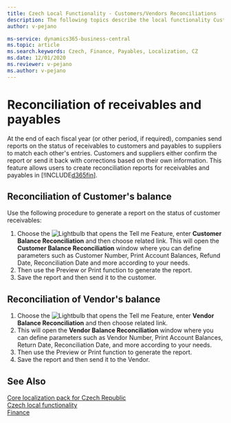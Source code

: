 ```yaml
---
title: Czech Local Functionality - Customers/Vendors Reconciliations
description: The following topics describe the local functionality Customers/Vendors Reconciliations in the Czech version of Business Central.
author: v-pejano

ms-service: dynamics365-business-central
ms.topic: article
ms.search.keywords: Czech, Finance, Payables, Localization, CZ
ms.date: 12/01/2020
ms.reviewer: v-pejano
ms.author: v-pejano
---
```


# Reconciliation of receivables and payables

At the end of each fiscal year (or other period, if required), companies send reports on the status of receivables to customers and payables to suppliers to match each other's entries. Customers and suppliers either confirm the report or send it back with corrections based on their own information. This feature allows users to create reconciliation reports for receivables and payables in [!INCLUDE[d365fin](../../includes/d365fin_long_md.md)].

## Reconciliation of Customer's balance

Use the following procedure to generate a report on the status of customer receivables:

1. Choose the ![Lightbulb that opens the Tell me Feature](../../media/ui-search/search_small.png "Tell me what do you want to do"), enter **Customer Balance Reconciliation** and then choose related link. This will open the **Customer Balance Reconciliation** window where you can define parameters such as Customer Number, Print Account Balances, Refund Date, Reconciliation Date and more according to your needs.
2. Then use the Preview or Print function to generate the report.
3. Save the report and then send it to the customer.

## Reconciliation of Vendor's balance

1. Choose the ![Lightbulb that opens the Tell me Feature](../../media/ui-search/search_small.png "Tell me what do you want to do"), enter **Vendor Balance Reconciliation** and then choose related link.
2. This will open the **Vendor Balance Reconciliation** window where you can define parameters such as Vendor Number, Print Account Balances, Return Date, Reconciliation Date, and more according to your needs.
3. Then use the Preview or Print function to generate the report.
4. Save the report and then send it to the Vendor.

## See Also

[Core localization pack for Czech Republic](ui-extensions-core-localization-pack-cz.md)  
[Czech local functionality](czech-local-functionality.md)  
[Finance](../../finance.md)  
